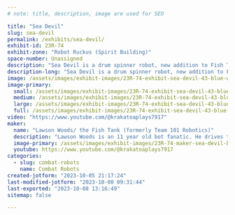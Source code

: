 ```yaml
---
# note: title, description, image are used for SEO

title: "Sea Devil"
slug: sea-devil
permalink: /exhibits/sea-devil/
exhibit-id: 23R-74
exhibit-zone: "Robot Ruckus (Spirit Building)"
space-number: Unassigned
description: "Sea Devil is a drum spinner robot, new addition to Fish Tank Robotics. "
description-long: "Sea Devil is a drum spinner robot, new addition to Fish Tank Robotics. Both Swordfish and Sea Devil will compete in the future. You can expect some sparks flying from Sea Devil and great control by Swordfish. "
image: /assets/images/exhibit-images/23R-74-exhibit-sea-devil-43-blue-world-water-day-poster-landscape-8615-large.jpg
image-primary: 
  small: /assets/images/exhibit-images/23R-74-exhibit-sea-devil-43-blue-world-water-day-poster-landscape-8615-small.jpg
  medium: /assets/images/exhibit-images/23R-74-exhibit-sea-devil-43-blue-world-water-day-poster-landscape-8615-medium.jpg
  large: /assets/images/exhibit-images/23R-74-exhibit-sea-devil-43-blue-world-water-day-poster-landscape-8615-large.jpg
  full: /assets/images/exhibit-images/23R-74-exhibit-sea-devil-43-blue-world-water-day-poster-landscape-8615-full.jpg
video: "https://www.youtube.com/@krakatoaplays7917"
maker: 
  name: "Lawson Woods/ the Fish Tank (formerly Team 101 Robotics)"
  description: "Lawson Woods is an 11 year old bot fanatic. He drives the lifter bot, Swordfish and dreams of a fleet of undersea themed robots. He is an ultimate BattleBots fan and even went to Vegas to see filming of Season 7. Lawson loves to build Lego Battlebots that are prototypes for future builds. You can catch his Lego episodes on his YouTube channel, Krakatoaplays. Lawson also plays the trumpet, enjoys singing and theatre and working out. "
  image-primary: /assets/images/exhibit-images/23R-74-maker-sea-devil-blue-world-water-day-poster-landscape-medium.jpg
  youtube: https://www.youtube.com/@krakatoaplays7917
categories: 
  - slug: combat-robots
    name: Combat Robots
created-jotform: "2023-10-05 21:17:24"
last-modified-jotform: "2023-10-08 09:31:44"
last-exported: "2023-10-08 13:16:49"
sitemap: false

---
```

